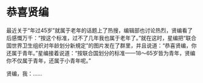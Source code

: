 # 恭喜贤编

最近关于“年过45岁”就属于老年的话题上了热搜，编辑部也讨论热烈，贤编看了后感慨万千：“按这个标准，过不了几年我也属于老年了。”就在这时，星编把“联合国世界卫生组织对年龄划分新規定”的图片发在了群里，并且说道：“恭喜贤编，你还属于青年。”星编接着说道：“按联合国划分的标准——18～65岁皆为青年，贤编你不仅属于青年，还属于小青年呢。” 

贤编，我：……